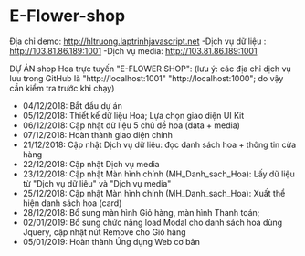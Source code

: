 ﻿# E-Flower-shop
Địa chỉ demo: http://hltruong.laptrinhjavascript.net
-Dịch vụ dữ liệu : http://103.81.86.189:1001
-Dịch vụ media: http://103.81.86.189:1001

DỰ ÁN shop Hoa trực tuyến "E-FLOWER SHOP":
(lưu ý: các địa chỉ dịch vụ lưu trong GitHub là "http://localhost:1001" "http://localhost:1000"; do vậy cần kiểm tra trước khi chạy)
- 04/12/2018: Bắt đầu dự án
- 05/12/2018: Thiết kế dữ liệu Hoa; Lựa chọn giao diện UI Kit
- 06/12/2018: Cập nhật dữ liệu 5 chủ đề hoa (data + media)
- 07/12/2018: Hoàn thành giao diện chính
- 21/12/2018: Cập nhật Dịch vụ dữ liệu: đọc danh sách hoa + thông tin cửa hàng
- 22/12/2018: Cập nhật Dịch vụ media
- 23/12/2018: Cập nhật Màn hình chính (MH_Danh_sach_Hoa): Lấy dữ liệu từ "Dịch vụ dữ liêu" và "Dịch vụ media" 
- 25/12/2018: Cập nhật Màn hình chính (MH_Danh_sach_Hoa): Xuất thể hiện danh sách hoa (card)
- 28/12/2018: Bổ sung màn hình Giỏ hàng, màn hình Thanh toán;
- 02/01/2019: Bổ sung chức năng load Modal cho danh sách hoa dùng Jquery, cập nhật nút Remove cho Giỏ hàng
- 05/01/2019: Hoàn thành Ứng dụng Web cơ bản

